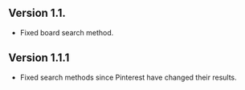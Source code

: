 ## Version 1.1.

* Fixed board search method.

## Version 1.1.1

* Fixed search methods since Pinterest have changed their results.